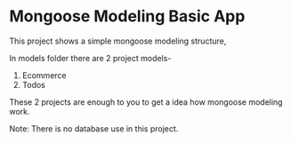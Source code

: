 # Mongoose Modeling Basic App

This project shows a simple  mongoose modeling structure,

In models folder there are 2 project models- 

1. Ecommerce
2. Todos

These 2 projects are enough to you to get a idea how mongoose modeling work.

Note: There is no database use in this project.
